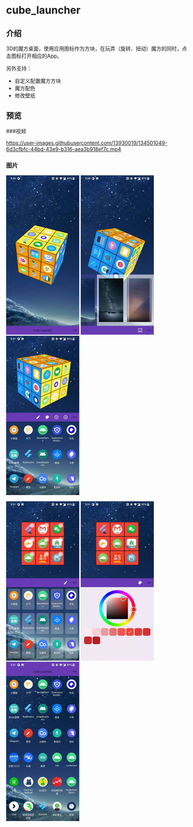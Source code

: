 # cube_launcher

## 介绍

3D的魔方桌面，使用应用图标作为方块，在玩弄（旋转、扭动）魔方的同时，点击图标打开相应的App。

另外支持：  

* 自定义配置魔方方块
* 魔方配色 
* 修改壁纸

## 预览

###视频

https://user-images.githubusercontent.com/13930019/134501049-6d3cfbfc-44bd-43e9-b316-aea3b918ef7c.mp4

### 图片

<img src="preview/preview_1.jpg" width="200">  <img src="preview/preview_2.jpg" width="200"> <img src="preview/preview_3.jpg" width="200">

<img src="preview/preview_4.jpg" width="200">  <img src="preview/preview_5.jpg" width="200"> <img src="preview/preview_6.jpg" width="200">

